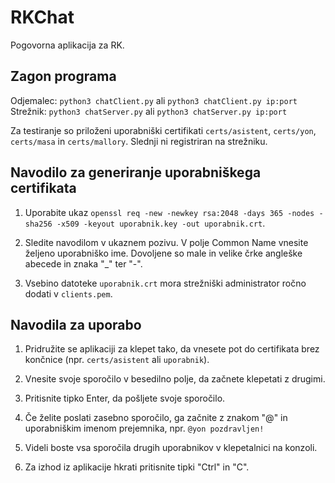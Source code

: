 # RKChat

Pogovorna aplikacija za RK.

## Zagon programa
Odjemalec: `python3 chatClient.py` ali `python3 chatClient.py ip:port`  
Strežnik: `python3 chatServer.py` ali `python3 chatServer.py ip:port`  

Za testiranje so priloženi uporabniški certifikati `certs/asistent`, `certs/yon`, `certs/masa` in `certs/mallory`. Slednji ni registriran na strežniku.

## Navodilo za generiranje uporabniškega certifikata
1. Uporabite ukaz `openssl req -new -newkey rsa:2048 -days 365 -nodes -sha256 -x509 -keyout uporabnik.key -out uporabnik.crt`.

2. Sledite navodilom v ukaznem pozivu. V polje Common Name vnesite željeno uporabniško ime. Dovoljene so male in velike črke angleške abecede in znaka "_" ter "-".

3. Vsebino datoteke `uporabnik.crt` mora strežniški administrator ročno dodati v `clients.pem`.

## Navodila za uporabo
1. Pridružite se aplikaciji za klepet tako, da vnesete pot do certifikata brez končnice (npr. `certs/asistent` ali `uporabnik`).

2. Vnesite svoje sporočilo v besedilno polje, da začnete klepetati z drugimi.

3. Pritisnite tipko Enter, da pošljete svoje sporočilo.

4. Če želite poslati zasebno sporočilo, ga začnite z znakom "@" in uporabniškim imenom prejemnika, npr. `@yon pozdravljen!`

5. Videli boste vsa sporočila drugih uporabnikov v klepetalnici na konzoli.

6. Za izhod iz aplikacije hkrati pritisnite tipki "Ctrl" in "C".
